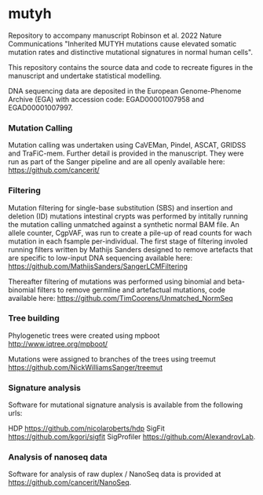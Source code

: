 # mutyh

Repository to accompany manuscript Robinson et al. 2022 Nature Communications "Inherited MUTYH mutations cause elevated somatic mutation rates and distinctive mutational signatures in normal human cells".

This repository contains the source data and code to recreate figures in the manuscript and undertake statistical modelling. 

DNA sequencing data are deposited in the European Genome-Phenome Archive (EGA) with accession code: EGAD00001007958 and EGAD00001007997.

### Mutation Calling ###
Mutation calling was undertaken using CaVEMan, Pindel, ASCAT, GRIDSS and TraFiC-mem. Further detail is provided in the manuscript. They were run as part of the Sanger pipeline and are all openly available here: https://github.com/cancerit/

### Filtering ###
Mutation filtering for single-base substitution (SBS) and insertion and deletion (ID) mutations intestinal crypts was performed by intitally running the mutation calling unmatched against a synthetic normal BAM file. An allele counter, CgpVAF, was run to create a pile-up of read counts for wach mutation in each fsample per-individual. The first stage of filtering involed running filters written by Mathijs Sanders designed to remove artefacts that are specific to low-input DNA sequencing available here:  https://github.com/MathijsSanders/SangerLCMFiltering 

Thereafter filtering of mutations was performed using binomial and beta-binomial filters to remove germline and artefactual mutations, code available here: https://github.com/TimCoorens/Unmatched_NormSeq

### Tree building ###
Phylogenetic trees were created using mpboot http://www.iqtree.org/mpboot/

Mutations were assigned to branches of the trees using treemut https://github.com/NickWilliamsSanger/treemut

### Signature analysis ###
Software for mutational signature analysis is available from the following urls:

HDP https://github.com/nicolaroberts/hdp 
SigFit https://github.com/kgori/sigfit 
SigProfiler https://github.com/AlexandrovLab. 

### Analysis of nanoseq data ###
Software for analysis of raw duplex / NanoSeq data is provided at https://github.com/cancerit/NanoSeq. 

